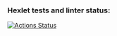 ### Hexlet tests and linter status:
[![Actions Status](https://github.com/KsUstimenko/layout-designer-project-lvl1/workflows/hexlet-check/badge.svg)](https://github.com/KsUstimenko/layout-designer-project-lvl1/actions)